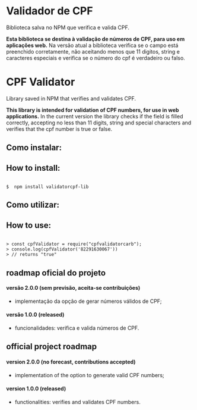 # Validador de CPF
Biblioteca salva no NPM que verifica e valida CPF.

**Esta biblioteca se destina à validação de números de CPF, para uso em aplicações web.**
Na versão atual a biblioteca verifica se o campo está preenchido corretamente, não aceitando menos que 11 digitos, string e caracteres especiais e verifica se o número do cpf é verdadeiro ou falso.

# CPF Validator
Library saved in NPM that verifies and validates CPF.

**This library is intended for validation of CPF numbers, for use in web applications.**
In the current version the library checks if the field is filled correctly, accepting no less than 11 digits, string and special characters and verifies that the cpf number is true or false.

## Como instalar:
## How to install:

```shell

$  npm install validatorcpf-lib

```

## Como utilizar:
## How to use:

```node

> const cpfValidator = require("cpfvalidatorcarb");
> console.log(cpfValidator('82291630067'))
> // returns "true"

```

## roadmap oficial do projeto

#### versão 2.0.0 (sem previsão, aceita-se contribuições)
- implementação da opção de gerar números válidos de CPF;

#### versão 1.0.0 (released)
- funcionalidades: verifica e valida números de CPF.

## official project roadmap

#### version 2.0.0 (no forecast, contributions accepted)
- implementation of the option to generate valid CPF numbers;

#### version 1.0.0 (released)
- functionalities: verifies and validates CPF numbers.
